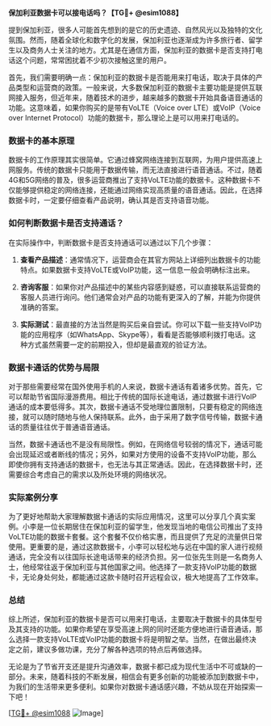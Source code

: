 **保加利亚数据卡可以接电话吗？【TG💪+ @esim1088】**

提到保加利亚，很多人可能首先想到的是它的历史遗迹、自然风光以及独特的文化氛围。然而，随着全球化和数字化的发展，保加利亚也逐渐成为许多旅行者、留学生以及商务人士关注的地方。尤其是在通信方面，保加利亚的数据卡是否支持打电话这个问题，常常困扰着不少初次接触这里的用户。

首先，我们需要明确一点：保加利亚的数据卡是否能用来打电话，取决于具体的产品类型和运营商的政策。一般来说，大多数保加利亚的数据卡主要功能是提供互联网接入服务，但近年来，随着技术的进步，越来越多的数据卡开始具备语音通话的功能。这意味着，如果你购买的是带有VoLTE（Voice over LTE）或VoIP（Voice over Internet Protocol）功能的数据卡，那么理论上是可以用来打电话的。

### 数据卡的基本原理

数据卡的工作原理其实很简单。它通过蜂窝网络连接到互联网，为用户提供高速上网服务。传统的数据卡只能用于数据传输，而无法直接进行语音通话。不过，随着4G和5G网络的普及，很多运营商推出了支持VoLTE功能的数据卡。这种数据卡不仅能够提供稳定的网络连接，还能通过网络实现高质量的语音通话。因此，在选择数据卡时，一定要仔细查看产品说明，确认其是否支持语音功能。

### 如何判断数据卡是否支持通话？

在实际操作中，判断数据卡是否支持通话可以通过以下几个步骤：

1. **查看产品描述**：通常情况下，运营商会在其官方网站上详细列出数据卡的功能特点。如果数据卡支持VoLTE或VoIP功能，这一信息一般会明确标注出来。

2. **咨询客服**：如果你对产品描述中的某些内容感到疑惑，可以直接联系运营商的客服人员进行询问。他们通常会对产品的功能有更深入的了解，并能为你提供准确的答案。

3. **实际测试**：最直接的方法当然是购买后亲自尝试。你可以下载一些支持VoIP功能的应用程序（如WhatsApp、Skype等），看看是否能够顺利拨打电话。这种方式虽然需要一定的前期投入，但却是最直观的验证方法。

### 数据卡通话的优势与局限

对于那些需要经常在国外使用手机的人来说，数据卡通话有着诸多优势。首先，它可以帮助节省国际漫游费用。相比于传统的国际长途电话，通过数据卡进行VoIP通话的成本要低得多。其次，数据卡通话不受地理位置限制，只要有稳定的网络连接，就可以随时随地与他人保持联系。此外，由于采用了数字信号传输，数据卡通话的质量往往优于普通语音通话。

当然，数据卡通话也不是没有局限性。例如，在网络信号较弱的情况下，通话可能会出现延迟或者断线的情况；另外，如果对方使用的设备不支持VoIP功能，那么即使你拥有支持通话的数据卡，也无法与其正常通话。因此，在选择数据卡时，还需要综合考虑自己的需求以及所处环境的网络状况。

### 实际案例分享

为了更好地帮助大家理解数据卡通话的实际应用情况，这里可以分享几个真实案例。小李是一位长期居住在保加利亚的留学生，他发现当地的电信公司推出了支持VoLTE功能的数据卡套餐。这个套餐不仅价格实惠，而且提供了充足的流量供日常使用。更重要的是，通过这款数据卡，小李可以轻松地与远在中国的家人进行视频通话，完全没有以往国际长途电话带来的经济负担。另一位张先生则是一名商务人士，他经常往返于保加利亚与其他国家之间。他选择了一款支持VoIP功能的数据卡，无论身处何处，都能通过这款卡随时召开远程会议，极大地提高了工作效率。

### 总结

综上所述，保加利亚的数据卡是否可以用来打电话，主要取决于数据卡的具体型号及其支持的功能。如果你希望在享受高速上网的同时还能方便地进行语音通话，那么选择一款支持VoLTE或VoIP功能的数据卡将是明智之举。当然，在做出最终决定之前，建议多做功课，充分了解各种选项的特点后再做选择。

无论是为了节省开支还是提升沟通效率，数据卡都已成为现代生活中不可或缺的一部分。未来，随着科技的不断发展，相信会有更多创新的功能被添加到数据卡中，为我们的生活带来更多便利。如果你对数据卡通话感兴趣，不妨从现在开始探索一下吧！

[[TG💪+ @esim1088](https://t.me/s/esim1088) ![Image](https://i.postimg.cc/4NQfJmqS/Snipaste-2025-05-13-00-14-12.png)]